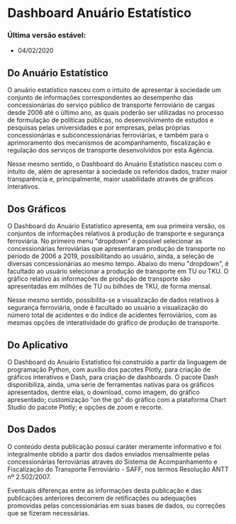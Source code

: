 # Dashboard Anuário Estatístico
### Última versão estável:
- 04/02/2020

## Do Anuário Estatístico
O anuário estatístico nasceu com o intuito de apresentar à sociedade um conjunto de informações correspondentes ao desempenho das concessionárias do serviço público de transporte ferroviário de cargas desde 2006 até o último ano, as quais poderão ser utilizadas no processo de formulação de políticas públicas, no desenvolvimento de estudos e pesquisas pelas universidades e por empresas, pelas próprias concessionárias e subconcessionárias ferroviárias, e também para o aprimoramento dos mecanismos de acompanhamento, fiscalização e regulação dos serviços de transporte desenvolvidos por esta Agência.

Nesse mesmo sentido, o Dashboard do Anuário Estatístico nasceu com o intuito de, além de apresentar à sociedade os referidos dados, trazer maior transparência e, principalmente, maior usabilidade através de gráficos interativos.

## Dos Gráficos
O Dashboard do Anuário Estatístico apresenta, em sua primeira versão, os conjuntos de informações relativos à produção de transporte e segurança ferroviária. No primeiro menu "dropdown" é possível selecionar as concessionárias ferroviárias que apresentaram produção de transporte no período de 2006 a 2019, possibilitando ao usuário, ainda, a seleção de diversas concessionárias ao mesmo tempo. Abaixo do menu "dropdown", é facultado ao usuário selecionar a produção de transporte em TU ou TKU.
O gráfico relativo às informações de produção de transporte são apresentadas em milhões de TU ou bilhões de TKU, de forma mensal.

Nesse mesmo sentido, possibilita-se a visualização de dados relativos à segurança ferroviária, onde é facultado ao usuário a visualização do número total de acidentes e do índice de acidentes ferroviários, com as mesmas opções de interatividade do gráfico de produção de transporte.

## Do Aplicativo
O Dashboard do Anuário Estatístico foi construído a partir da linguagem de programação Python, com auxílio dos pacotes Plotly, para criação de gráficos interativos e Dash, para criação de dashboards. O pacote Dash disponibiliza, ainda, uma série de ferramentas nativas para os gráficos apresentados, dentre elas, o download, como imagem, do gráfico apresentado; customização "on the go" do gráfico com a plataforma Chart Studio do pacote Plotly; e opções de zoom e recorte.

## Dos Dados
O conteúdo desta publicação possui caráter meramente informativo e foi integralmente obtido a partir dos dados enviados mensalmente pelas concessionárias ferroviárias através do Sistema de Acompanhamento e Fiscalização do Transporte Ferroviário - SAFF, nos termos Resolução ANTT nº 2.502/2007.

Eventuais diferenças entre as informações desta publicação e das publicações anteriores decorrem de retificações ou adequações promovidas pelas concessionárias em suas bases de dados, ou correções que se fizeram necessárias.
